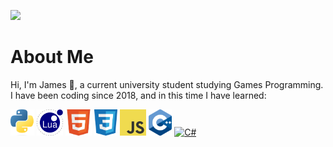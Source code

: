 ![](https://github.com/Jambient/Jambient/blob/main/intro.gif)

# About Me
<p>Hi, I'm James 👋, a current university student studying Games Programming. I have been coding since 2018, and in this time I have learned:</p>
<a href="https://www.python.org/"><img alt="Python" title="Python" src="https://github.com/Jambient/Jambient/blob/main/icons/Python.png" height="42"></a>
<a href="https://lua.org/"><img alt="Lua" title="Lua" src="https://github.com/Jambient/Jambient/blob/main/icons/Lua.png" height="42"></a>
<a href="https://en.wikipedia.org/wiki/HTML"><img alt="HTML 5" title="HTML 5" src="https://github.com/Jambient/Jambient/blob/main/icons/HTML5.png" height="42"></a>
<a href="https://en.wikipedia.org/wiki/CSS"><img alt="CSS 3" title="CSS 3" src="https://github.com/Jambient/Jambient/blob/main/icons/CSS.png" height="42"></a>
<a href="https://developer.mozilla.org/en-US/docs/Web/JavaScript"><img alt="JS" title="JS" src="https://github.com/Jambient/Jambient/blob/main/icons/JS.png" height="42"></a>
<a href="https://cplusplus.com/"><img alt="C++" title="C++" src="https://github.com/Jambient/Jambient/blob/main/icons/C++.png" height="42"></a>
<a href="https://dotnet.microsoft.com/en-us/languages/csharp"><img alt="C#" title="C#" src="https://github.com/Jambient/Jambient/blob/main/icons/C#.png" height="42"></a>
<br><br>
